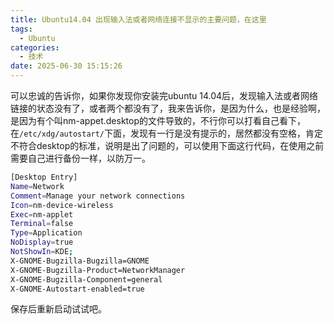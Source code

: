```yaml
---
title: Ubuntu14.04 出现输入法或者网络连接不显示的主要问题，在这里
tags:
  - Ubuntu
categories:
  - 技术
date: 2025-06-30 15:15:26
---
```


可以忠诚的告诉你，如果你发现你安装完ubuntu 14.04后，发现输入法或者网络链接的状态没有了，或者两个都没有了，我来告诉你，是因为什么，也是经验啊，是因为有个叫nm-appet.desktop的文件导致的，不行你可以打看自己看下，在`/etc/xdg/autostart/`下面，发现有一行是没有提示的，居然都没有空格，肯定不符合desktop的标准，说明是出了问题的，可以使用下面这行代码，在使用之前需要自己进行备份一样，以防万一。

```bash
[Desktop Entry]
Name=Network
Comment=Manage your network connections
Icon=nm-device-wireless
Exec=nm-applet
Terminal=false
Type=Application
NoDisplay=true
NotShowIn=KDE;
X-GNOME-Bugzilla-Bugzilla=GNOME
X-GNOME-Bugzilla-Product=NetworkManager
X-GNOME-Bugzilla-Component=general
X-GNOME-Autostart-enabled=true
```

保存后重新启动试试吧。

